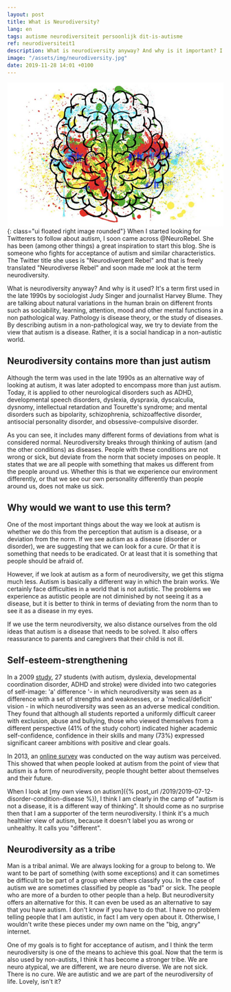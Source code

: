 ```yaml
---
layout: post
title: What is Neurodiversity?
lang: en
tags: autisme neurodiversiteit persoonlijk dit-is-autisme
ref: neurodiversiteit1
description: What is neurodiversity anyway? And why is it important? I try to answer that question. About acceptance of neurodiversity and the use against ableism.
image: "/assets/img/neurodiversity.jpg"
date: 2019-11-28 14:01 +0100
---
```

![Hello Friend!](/assets/img/neurodiversity.jpg){: class="ui floated right image rounded"}
When I started looking for Twitterers to follow about autism, I soon came across @NeuroRebel. She has been (among other things) a great inspiration to start this blog. She is someone who fights for acceptance of autism and similar characteristics. The Twitter title she uses is "Neurodivergent Rebel" and that is freely translated "Neurodiverse Rebel" and soon made me look at the term neurodiversity.

What is neurodiversity anyway? And why is it used? It's a term first used in the late 1990s by sociologist Judy Singer and journalist Harvey Blume. They are talking about natural variations in the human brain on different fronts such as sociability, learning, attention, mood and other mental functions in a non pathological way. Pathology is disease theory, or the study of diseases. By describing autism in a non-pathological way, we try to deviate from the view that autism is a disease. Rather, it is a social handicap in a non-autistic world.

## Neurodiversity contains more than just autism

Although the term was used in the late 1990s as an alternative way of looking at autism, it was later adopted to encompass more than just autism. Today, it is applied to other neurological disorders such as ADHD, developmental speech disorders, dyslexia, dyspraxia, dyscalculia, dysnomy, intellectual retardation and Tourette's syndrome; and mental disorders such as bipolarity, schizophrenia, schizoaffective disorder, antisocial personality disorder, and obsessive-compulsive disorder.

As you can see, it includes many different forms of deviations from what is considered normal. Neurodiversity breaks through thinking of autism (and the other conditions) as diseases. People with these conditions are not wrong or sick, but deviate from the norm that society imposes on people. It states that we are all people with something that makes us different from the people around us. Whether this is that we experience our environment differently, or that we see our own personality differently than people around us, does not make us sick.

## Why would we want to use this term?

One of the most important things about the way we look at autism is whether we do this from the perception that autism is a disease, or a deviation from the norm. If we see autism as a disease (disorder or disorder), we are suggesting that we can look for a cure. Or that it is something that needs to be eradicated. Or at least that it is something that people should be afraid of.

However, if we look at autism as a form of neurodiversity, we get this stigma much less. Autism is basically a different way in which the brain works. We certainly face difficulties in a world that is not autistic. The problems we experience as autistic people are not diminished by not seeing it as a disease, but it is better to think in terms of deviating from the norm than to see it as a disease in my eyes.

If we use the term neurodiversity, we also distance ourselves from the old ideas that autism is a disease that needs to be solved. It also offers reassurance to parents and caregivers that their child is not ill.

## Self-esteem-strengthening

In a 2009 [study](https://onlinelibrary.wiley.com/doi/abs/10.1002/dys.383), 27 students (with autism, dyslexia, developmental coordination disorder, ADHD and stroke) were divided into two categories of self-image: 'a' difference '- in which neurodiversity was seen as a difference with a set of strengths and weaknesses, or a 'medical/deficit' vision - in which neurodiversity was seen as an adverse medical condition. They found that although all students reported a uniformly difficult career with exclusion, abuse and bullying, those who viewed themselves from a different perspective (41% of the study cohort) indicated higher academic self-confidence, confidence in their skills and many (73%) expressed significant career ambitions with positive and clear goals.

In 2013, an [online survey](https://www.ncbi.nlm.nih.gov/pubmed/22545843) was conducted on the way autism was perceived. This showed that when people looked at autism from the point of view that autism is a form of neurodiversity, people thought better about themselves and their future.

When I look at [my own views on autism]({% post_url /2019/2019-07-12-disorder-condition-disease %}), I think I am clearly in the camp of "autism is not a disease, it is a different way of thinking". It should come as no surprise then that I am a supporter of the term neurodiversity. I think it's a much healthier view of autism, because it doesn't label you as wrong or unhealthy. It calls you "different".

## Neurodiversity as a tribe

Man is a tribal animal. We are always looking for a group to belong to. We want to be part of something (with some exceptions) and it can sometimes be difficult to be part of a group where others classify you. In the case of autism we are sometimes classified by people as "bad" or sick. The people who are more of a burden to other people than a help. But neurodiversity offers an alternative for this. It can even be used as an alternative to say that you have autism. I don't know if you have to do that. I have no problem telling people that I am autistic, in fact I am very open about it. Otherwise, I wouldn't write these pieces under my own name on the "big, angry" internet.

One of my goals is to fight for acceptance of autism, and I think the term neurodiversity is one of the means to achieve this goal. Now that the term is also used by non-autists, I think it has become a stronger tribe. We are neuro atypical, we are different, we are neuro diverse. We are not sick. There is no cure. We are autistic and we are part of the neurodiversity of life. Lovely, isn't it?
